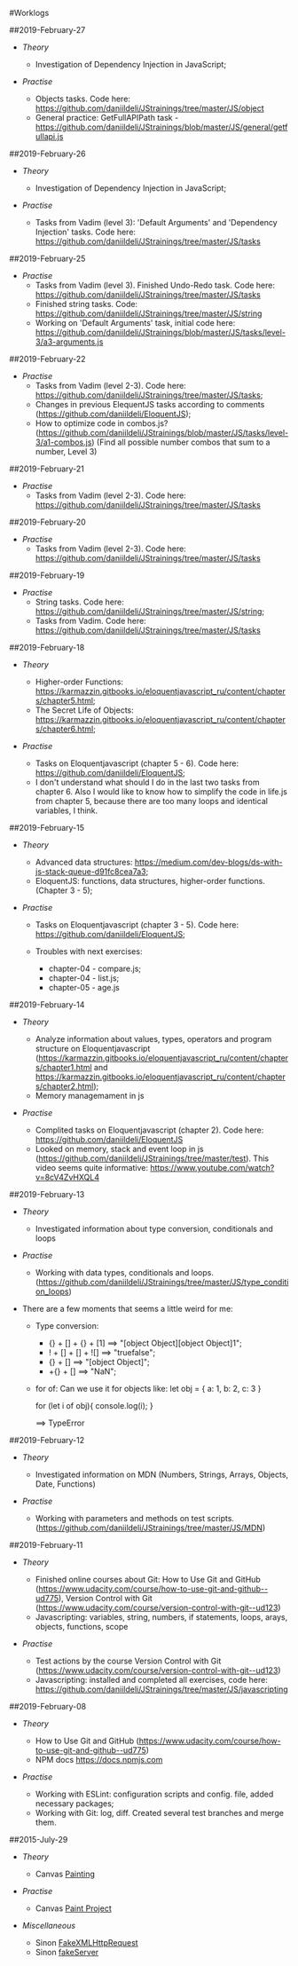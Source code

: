 #Worklogs

##2019-February-27
* *Theory*
	* Investigation of Dependency Injection in JavaScript;

* *Practise*
	* Objects tasks. Code here: https://github.com/daniildeli/JStrainings/tree/master/JS/object
	* General practice: GetFullAPIPath task - https://github.com/daniildeli/JStrainings/blob/master/JS/general/getfullapi.js

##2019-February-26
* *Theory*
	* Investigation of Dependency Injection in JavaScript;

* *Practise*
	* Tasks from Vadim (level 3): 'Default Arguments' and 'Dependency Injection' tasks. Code here: https://github.com/daniildeli/JStrainings/tree/master/JS/tasks

##2019-February-25

* *Practise*
	* Tasks from Vadim (level 3). Finished Undo-Redo task. Code here: https://github.com/daniildeli/JStrainings/tree/master/JS/tasks
	* Finished string tasks. Code: https://github.com/daniildeli/JStrainings/tree/master/JS/string
	* Working on 'Default Arguments' task, initial code here: https://github.com/daniildeli/JStrainings/blob/master/JS/tasks/level-3/a3-arguments.js

##2019-February-22

* *Practise*
	* Tasks from Vadim (level 2-3). Code here: https://github.com/daniildeli/JStrainings/tree/master/JS/tasks;
	* Changes in previous ElequentJS tasks according to comments (https://github.com/daniildeli/EloquentJS);
	* How to optimize code in combos.js? (https://github.com/daniildeli/JStrainings/blob/master/JS/tasks/level-3/a1-combos.js) (Find all possible number combos that sum to a number, Level 3)

##2019-February-21

* *Practise*
	* Tasks from Vadim (level 2-3). Code here: https://github.com/daniildeli/JStrainings/tree/master/JS/tasks

##2019-February-20

* *Practise*
	* Tasks from Vadim (level 2-3). Code here: https://github.com/daniildeli/JStrainings/tree/master/JS/tasks

##2019-February-19

* *Practise*
	* String tasks. Code here: https://github.com/daniildeli/JStrainings/tree/master/JS/string;
	* Tasks from Vadim. Code here: https://github.com/daniildeli/JStrainings/tree/master/JS/tasks

##2019-February-18

* *Theory*
	* Higher-order Functions: https://karmazzin.gitbooks.io/eloquentjavascript_ru/content/chapters/chapter5.html;
	* The Secret Life of Objects: https://karmazzin.gitbooks.io/eloquentjavascript_ru/content/chapters/chapter6.html;

* *Practise*
	* Tasks on Eloquentjavascript (chapter 5 - 6). Code here: https://github.com/daniildeli/EloquentJS;
	* I don't understand what should I do in the last two tasks from chapter 6. Also I would like to know how to simplify the code in life.js from chapter 5, because there are too many loops and identical variables, I think.

##2019-February-15

* *Theory*
	* Advanced data structures: https://medium.com/dev-blogs/ds-with-js-stack-queue-d91fc8cea7a3;
	* EloquentJS: functions, data structures, higher-order functions. (Chapter 3 - 5);

* *Practise*
	* Tasks on Eloquentjavascript (chapter 3 - 5). Code here: https://github.com/daniildeli/EloquentJS;

	* Troubles with next exercises:
		* chapter-04 - compare.js;
		* chapter-04 - list.js;
		* chapter-05 - age.js

##2019-February-14

* *Theory*
	* Analyze information about values, types, operators and program structure on Eloquentjavascript (https://karmazzin.gitbooks.io/eloquentjavascript_ru/content/chapters/chapter1.html and https://karmazzin.gitbooks.io/eloquentjavascript_ru/content/chapters/chapter2.html);
	* Memory managemament in js

* *Practise*
	* Complited tasks on Eloquentjavascript (chapter 2). Code here: https://github.com/daniildeli/EloquentJS
	* Looked on memory, stack and event loop in js (https://github.com/daniildeli/JStrainings/tree/master/test). This video seems quite informative: https://www.youtube.com/watch?v=8cV4ZvHXQL4

##2019-February-13

* *Theory*
	* Investigated information about type conversion, conditionals and loops

* *Practise*
	* Working with data types, conditionals and loops. (https://github.com/daniildeli/JStrainings/tree/master/JS/type_condition_loops)
	
*  There are a few moments that seems a little weird for me:
	* Type conversion: 
		* {} + [] + {} + [1] ==> "[object Object][object Object]1";
		* ! + [] + [] + ![] ==> "truefalse";
		* {} + [] ==> "[object Object]";	 
		* +{} + [] ==> "NaN";  
	* for of: Can we use it for objects like:
		let obj = {
		  a: 1,
		  b: 2,
		  c: 3
		}
		
		for (let i of obj){
		  console.log(i);
		}

		==> TypeError

##2019-February-12

* *Theory*
	* Investigated information on MDN (Numbers, Strings, Arrays, Objects, Date, Functions)

* *Practise*
	* Working with parameters and methods on test scripts. (https://github.com/daniildeli/JStrainings/tree/master/JS/MDN)

##2019-February-11

* *Theory*
	* Finished online courses about Git: How to Use Git and GitHub (https://www.udacity.com/course/how-to-use-git-and-github--ud775), Version Control with Git (https://www.udacity.com/course/version-control-with-git--ud123)
	* Javascripting: variables, string, numbers, if statements, loops, arays, objects, functions, scope

* *Practise*
	* Test actions by the course Version Control with Git (https://www.udacity.com/course/version-control-with-git--ud123)
	* Javascripting: installed and completed all exercises, code here: https://github.com/daniildeli/JStrainings/tree/master/JS/javascripting

##2019-February-08

* *Theory*
	* How to Use Git and GitHub (https://www.udacity.com/course/how-to-use-git-and-github--ud775)
	* NPM docs https://docs.npmjs.com

* *Practise*
	* Working with ESLint: configuration scripts and config. file, added necessary packages;
	* Working with Git: log, diff. Created several test branches and merge them.


##2015-July-29

* *Theory*
	* Canvas [Painting](http://eloquentjavascript.net/19_paint.html)

* *Practise*
	* Canvas [Paint Project](https://github.com/olehkazban/Project-Paint)

* *Miscellaneous*
	* Sinon [FakeXMLHttpRequest](http://sinonjs.org/docs/#FakeXMLHttpRequest)
	* Sinon [fakeServer](http://sinonjs.org/docs/#fakeServer)

